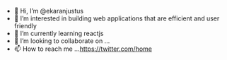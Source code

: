 - 👋 Hi, I’m @ekaranjustus
- 👀 I’m interested in building web applications that are  efficient and user friendly
- 🌱 I’m currently learning reactjs
- 💞️ I’m looking to collaborate on ...
- 📫 How to reach me ...https://twitter.com/home

<!---
ekaranjustus12/ekaranjustus12 is a ✨ special ✨ repository because its `README.md` (this file) appears on your GitHub profile.
You can click the Preview link to take a look at your changes.
--->
